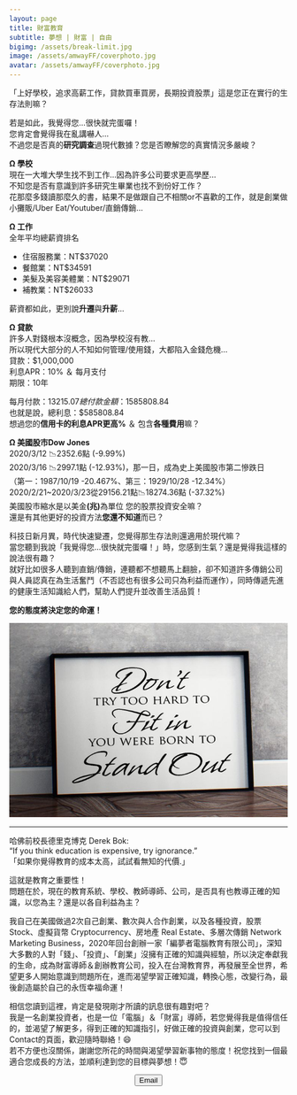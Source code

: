 ```yaml
---
layout: page
title: 財富教育
subtitle: 夢想 | 財富 | 自由
bigimg: /assets/break-limit.jpg
image: /assets/amwayFF/coverphoto.jpg
avatar: /assets/amwayFF/coverphoto.jpg
---
```


「上好學校，追求高薪工作，貸款買車買房，長期投資股票」這是您正在實行的生存法則嘛？

若是如此，我覺得您...很快就完蛋囉！  
您肯定會覺得我在亂講嚇人...  
不過您是否真的<b>研究調查</b>過現代數據？您是否瞭解您的真實情況多嚴峻？

<b>Ω 學校</b>  
現在一大堆大學生找不到工作...因為許多公司要求更高學歷...  
不知您是否有意識到許多研究生畢業也找不到份好工作？  
花那麼多錢讀那麼久的書，結果不是做跟自己不相關or不喜歡的工作，就是創業做小攤販/Uber Eat/Youtuber/直銷傳銷...

<b>Ω 工作</b>  
全年平均總薪資排名
- 住宿服務業：NT$37020  
- 餐館業：NT$34591  
- 美髮及美容美體業：NT$29071  
- 補教業：NT$26033

薪資都如此，更別說<b>升遷</b>與<b>升薪</b>...

<b>Ω 貸款</b>  
許多人對錢根本沒概念，因為學校沒有教...  
所以現代大部分的人不知如何管理/使用錢，大都陷入金錢危機...  
貸款：$1,000,000  
利息APR：10% ＆ 每月支付  
期限：10年  

每月付款：$13215.07  
總付款金額：$1585808.84  
也就是說，總利息：$585808.84  
想過您的<b>信用卡的利息APR更高%</b> ＆ 包含<b>各種費用</b>嘛？

<b>Ω 美國股市Dow Jones</b>  
2020/3/12 :chart_with_downwards_trend:2352.6點 (-9.99%)  
2020/3/16 :chart_with_downwards_trend:2997.1點 (-12.93%)，那一日，成為史上美國股市第二慘跌日  
（第一：1987/10/19 -20.467%、第三：1929/10/28 -12.34%）  
2020/2/21~2020/3/23從29156.21點:chart_with_downwards_trend:18274.36點 (-37.32%)  
美國股市縮水是以美金<b>(兆)</b>為單位
您的股票投資安全嘛？  
還是有其他更好的投資方法<b>您還不知道</b>而已？

科技日新月異，時代快速變遷，您覺得那生存法則還適用於現代嘛？  
當您聽到我說「我覺得您...很快就完蛋囉！」時，您感到生氣？還是覺得我這樣的說法很有趣？  
就好比如很多人聽到直銷/傳銷，連聽都不想聽馬上翻臉，卻不知道許多傳銷公司與人員認真在為生活奮鬥（不否認也有很多公司只為利益而運作），同時傳遞先進的健康生活知識給人們，幫助人們提升並改善生活品質！

<b>您的態度將決定您的命運！</b>

![standOutQuote](/assets/amwayFF/standOutQuote.jpg)

---

哈佛前校長德里克博克 Derek Bok:  
“If you think education is expensive, try ignorance.”  
「如果你覺得教育的成本太高，試試看無知的代價.」

這就是教育之重要性！  
問題在於，現在的教育系統、學校、教師導師、公司，是否具有也教導正確的知識，以您為主？還是以各自利益為主？

我自己在美國做過2次自己創業、數次與人合作創業，以及各種投資，股票 Stock、虛擬貨幣 Cryptocurrency、房地產 Real Estate、多層次傳銷 Network Marketing Business，2020年回台創辦一家「編夢者電腦教育有限公司」，深知大多數的人對「錢」、「投資」、「創業」沒擁有正確的知識與經驗，所以決定奉獻我的生命，成為財富導師＆創辦教育公司，投入在台灣教育界，再發展至全世界，希望更多人開始意識到問題所在，進而渴望學習正確知識，轉換心態，改變行為，最後創造屬於自己的永恆幸福命運！

相信您讀到這裡，肯定是發現剛才所讀的訊息很有趣對吧？  
我是一名創業投資者，也是一位「電腦」＆「財富」導師，若您覺得我是值得信任的，並渴望了解更多，得到正確的知識指引，好做正確的投資與創業，您可以到Contact的頁面，歡迎隨時聯絡！:smile:  
若不方便也沒關係，謝謝您所花的時間與渴望學習新事物的態度！祝您找到一個最適合您成長的方法，並順利達到您的目標與夢想！:innocent:

<!--Button-->
<div style="margin: auto; width: 100%; text-align: center;">
<button  onclick="location.href='mailto:tomy830710@gmail.com';" class="button">Email</button>
</div>

[Click here]: https://www.amway.com/tomyhhc  
[Click here to see 2019 Report of Amway Review]: https://www.ecosecretariat.org/amway-mlm-review/
[The Yager Group]: https://www.amway.com/about-amway/yagergroup
[Amway Wiki]: https://en.wikipedia.org/wiki/Amway
